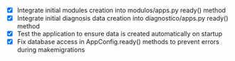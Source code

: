 - [x] Integrate initial modules creation into modulos/apps.py ready() method
- [x] Integrate initial diagnosis data creation into diagnostico/apps.py ready() method
- [x] Test the application to ensure data is created automatically on startup
- [x] Fix database access in AppConfig.ready() methods to prevent errors during makemigrations
